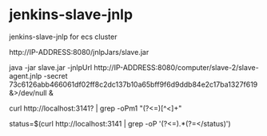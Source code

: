 # jenkins-slave-jnlp
jenkins-slave-jnlp for ecs cluster


http://IP-ADDRESS:8080/jnlpJars/slave.jar


java -jar slave.jar -jnlpUrl http://IP-ADDRESS:8080/computer/slave-2/slave-agent.jnlp -secret 73c6126abb466061df02ff8c2dc137b10a65bff9f6d9ddb84e2c17ba1327f619 &>/dev/null &

curl http://localhost:3141? | grep -oPm1 "(?<=<status>)[^<]+"

status=$(curl http://localhost:3141 | grep -oP '(?<=<status>).*(?=</status)')
